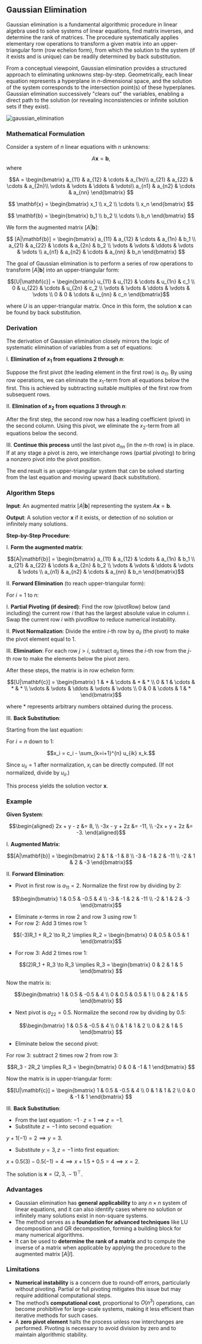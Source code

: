 ## Gaussian Elimination

Gaussian elimination is a fundamental algorithmic procedure in linear algebra used to solve systems of linear equations, find matrix inverses, and determine the rank of matrices. The procedure systematically applies elementary row operations to transform a given matrix into an upper-triangular form (row echelon form), from which the solution to the system (if it exists and is unique) can be readily determined by back substitution.

From a conceptual viewpoint, Gaussian elimination provides a structured approach to eliminating unknowns step-by-step. Geometrically, each linear equation represents a hyperplane in $n$-dimensional space, and the solution of the system corresponds to the intersection point(s) of these hyperplanes. Gaussian elimination successively "clears out" the variables, enabling a direct path to the solution (or revealing inconsistencies or infinite solution sets if they exist).

![gaussian_elimination](https://github.com/user-attachments/assets/54011276-5a17-4666-8fbf-91d92ee9c30e)

### Mathematical Formulation

Consider a system of $n$ linear equations with $n$ unknowns:

$$A\mathbf{x} = \mathbf{b},$$
where

$$A = \begin{bmatrix}
a_{11} & a_{12} & \cdots & a_{1n}\\
a_{21} & a_{22} & \cdots & a_{2n}\\
\vdots & \vdots & \ddots & \vdots\\
a_{n1} & a_{n2} & \cdots & a_{nn}
\end{bmatrix}
$$

$$
\mathbf{x} = \begin{bmatrix} x_1 \\ x_2 \\ \cdots \\ x_n \end{bmatrix}
$$

$$
\mathbf{b} = \begin{bmatrix} b_1 \\ b_2 \\ \cdots \\ b_n \end{bmatrix}
$$

We form the augmented matrix $[A|\mathbf{b}]$:

$$
[A|\mathbf{b}] = \begin{bmatrix}
a_{11} & a_{12} & \cdots & a_{1n} & b_1 \\
a_{21} & a_{22} & \cdots & a_{2n} & b_2 \\
\vdots & \vdots & \ddots & \vdots & \vdots \\
a_{n1} & a_{n2} & \cdots & a_{nn} & b_n
\end{bmatrix}
$$

The goal of Gaussian elimination is to perform a series of row operations to transform $[A|\mathbf{b}]$ into an upper-triangular form:

$$[U|\mathbf{c}] = \begin{bmatrix}
u_{11} & u_{12} & \cdots & u_{1n} & c_1 \\
0 & u_{22} & \cdots & u_{2n} & c_2 \\
\vdots & \vdots & \ddots & \vdots & \vdots \\
0 & 0 & \cdots & u_{nn} & c_n
\end{bmatrix}$$

where $U$ is an upper-triangular matrix. Once in this form, the solution $\mathbf{x}$ can be found by back substitution.

### Derivation

The derivation of Gaussian elimination closely mirrors the logic of systematic elimination of variables from a set of equations:

I. **Elimination of $x_1$ from equations 2 through $n$**:  

Suppose the first pivot (the leading element in the first row) is $a_{11}$. By using row operations, we can eliminate the $x_1$-term from all equations below the first. This is achieved by subtracting suitable multiples of the first row from subsequent rows.

II. **Elimination of $x_2$ from equations 3 through $n$**:  

After the first step, the second row now has a leading coefficient (pivot) in the second column. Using this pivot, we eliminate the $x_2$-term from all equations below the second.

III. **Continue this process** until the last pivot $a_{nn}$ (in the $n$-th row) is in place. If at any stage a pivot is zero, we interchange rows (partial pivoting) to bring a nonzero pivot into the pivot position.

The end result is an upper-triangular system that can be solved starting from the last equation and moving upward (back substitution).

### Algorithm Steps

**Input**: An augmented matrix $[A|\mathbf{b}]$ representing the system $A\mathbf{x} = \mathbf{b}$.

**Output**: A solution vector $\mathbf{x}$ if it exists, or detection of no solution or infinitely many solutions.

**Step-by-Step Procedure**:

I. **Form the augmented matrix**:

$$[A|\mathbf{b}] = \begin{bmatrix}
a_{11} & a_{12} & \cdots & a_{1n} & b_1 \\
a_{21} & a_{22} & \cdots & a_{2n} & b_2 \\
\vdots & \vdots & \ddots & \vdots & \vdots \\
a_{n1} & a_{n2} & \cdots & a_{nn} & b_n
\end{bmatrix}$$

II. **Forward Elimination** (to reach upper-triangular form):

For $i = 1$ to $n$:

I. **Partial Pivoting (if desired)**: Find the row (pivotRow) below (and including) the current row $i$ that has the largest absolute value in column $i$. Swap the current row $i$ with pivotRow to reduce numerical instability.

II. **Pivot Normalization**: Divide the entire $i$-th row by $a_{ii}$ (the pivot) to make the pivot element equal to 1.

III. **Elimination**: For each row $j > i$, subtract $a_{ji}$ times the $i$-th row from the $j$-th row to make the elements below the pivot zero.

After these steps, the matrix is in row echelon form:

$$[U|\mathbf{c}] = \begin{bmatrix}
1 & * & \cdots & * & * \\
0 & 1 & \cdots & * & * \\
\vdots & \vdots & \ddots & \vdots & \vdots \\
0 & 0 & \cdots & 1 & *
\end{bmatrix}$$

where $*$ represents arbitrary numbers obtained during the process.

III. **Back Substitution**:

Starting from the last equation:

For $i = n$ down to 1:

$$x_i = c_i - \sum_{k=i+1}^{n} u_{ik} x_k.$$

Since $u_{ii}=1$ after normalization, $x_i$ can be directly computed. (If not normalized, divide by $u_{ii}$.)

This process yields the solution vector $\mathbf{x}$.

### Example

**Given System**:

$$\begin{aligned}
2x + y - z &= 8, \\
-3x - y + 2z &= -11, \\
-2x + y + 2z &= -3.
\end{aligned}$$

I. **Augmented Matrix**:

$$[A|\mathbf{b}] = \begin{bmatrix}
2 & 1 & -1 & 8 \\
-3 & -1 & 2 & -11 \\
-2 & 1 & 2 & -3
\end{bmatrix}$$

II. **Forward Elimination**:

- Pivot in first row is $a_{11} = 2$. Normalize the first row by dividing by 2:

$$\begin{bmatrix}
1 & 0.5 & -0.5 & 4 \\
-3 & -1 & 2 & -11 \\
-2 & 1 & 2 & -3
\end{bmatrix}$$

- Eliminate $x$-terms in row 2 and row 3 using row 1:
- For row 2: Add 3 times row 1:

$$(-3)R_1 + R_2 \to R_2 \implies
R_2 = \begin{bmatrix}
0 & 0.5 & 0.5 & 1
\end{bmatrix}$$
  
- For row 3: Add 2 times row 1:

$$(2)R_1 + R_3 \to R_3 \implies
R_3 = \begin{bmatrix}
0 & 2 & 1 & 5
\end{bmatrix}
$$

Now the matrix is:

$$\begin{bmatrix}
1 & 0.5 & -0.5 & 4 \\
0 & 0.5 & 0.5 & 1 \\
0 & 2 & 1 & 5
\end{bmatrix}
$$

- Next pivot is $a_{22} = 0.5$. Normalize the second row by dividing by 0.5:

$$\begin{bmatrix}
1 & 0.5 & -0.5 & 4 \\
0 & 1 & 1 & 2 \\
0 & 2 & 1 & 5
\end{bmatrix}
$$

- Eliminate below the second pivot:

For row 3: subtract 2 times row 2 from row 3:

$$R_3 - 2R_2 \implies R_3 = \begin{bmatrix}
0 & 0 & -1 & 1
\end{bmatrix}
$$

Now the matrix is in upper-triangular form:

$$[U|\mathbf{c}] = \begin{bmatrix}
1 & 0.5 & -0.5 & 4 \\
0 & 1 & 1 & 2 \\
0 & 0 & -1 & 1
\end{bmatrix}
$$

III. **Back Substitution**:

- From the last equation: $-1 \cdot z = 1 \implies z = -1$.
- Substitute $z = -1$ into second equation:

$y + 1(-1) = 2 \implies y = 3$.

- Substitute $y = 3, z = -1$ into first equation:  

$x + 0.5(3) -0.5(-1) = 4 \implies x + 1.5 + 0.5 = 4 \implies x = 2$.

The solution is $\mathbf{x} = (2,\, 3,\, -1)^\top$.

### Advantages

- Gaussian elimination has **general applicability** to any $n \times n$ system of linear equations, and it can also identify cases where no solution or infinitely many solutions exist in non-square systems.
- The method serves as a **foundation for advanced techniques** like LU decomposition and QR decomposition, forming a building block for many numerical algorithms.
- It can be used to **determine the rank of a matrix** and to compute the inverse of a matrix when applicable by applying the procedure to the augmented matrix $[A | I]$.

### Limitations

- **Numerical instability** is a concern due to round-off errors, particularly without pivoting. Partial or full pivoting mitigates this issue but may require additional computational steps.
- The method’s **computational cost**, proportional to $O(n^3)$ operations, can become prohibitive for large-scale systems, making it less efficient than iterative methods for such cases.
- A **zero pivot element** halts the process unless row interchanges are performed. Pivoting is necessary to avoid division by zero and to maintain algorithmic stability.

